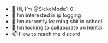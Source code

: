 - 👋 Hi, I’m @SickoMode1-0
- 👀 I’m interested in ip logging
- 🌱 I’m currently learning shit in school
- 💞️ I’m looking to collaborate on hentai
- 📫 How to reach me discord

<!---
SickoMode1-0/SickoMode1-0 is a ✨ special ✨ repository because its `README.md` (this file) appears on your GitHub profile.
You can click the Preview link to take a look at your changes.
--->
